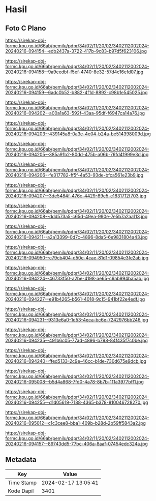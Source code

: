 # Hasil

## Foto C Plano

https://sirekap-obj-formc.kpu.go.id/66ab/pemilu/pdpr/34/02/11/20/02/3402112002024-20240216-094154--edb2437a-3722-417b-9c83-b97d5f623106.jpg

https://sirekap-obj-formc.kpu.go.id/66ab/pemilu/pdpr/34/02/11/20/02/3402112002024-20240216-094158--9a9eedbf-f5ef-4740-8e32-57d4c16efd07.jpg

https://sirekap-obj-formc.kpu.go.id/66ab/pemilu/pdpr/34/02/11/20/02/3402112002024-20240216-094159--6adc0b52-b882-4f1d-8892-c98b1e545025.jpg

https://sirekap-obj-formc.kpu.go.id/66ab/pemilu/pdpr/34/02/11/20/02/3402112002024-20240216-094202--a00a1a63-592f-43aa-95df-f6947ca14a76.jpg

https://sirekap-obj-formc.kpu.go.id/66ab/pemilu/pdpr/34/02/11/20/02/3402112002024-20240216-094203--439145a8-0a3e-4e04-b24a-be514398009d.jpg

https://sirekap-obj-formc.kpu.go.id/66ab/pemilu/pdpr/34/02/11/20/02/3402112002024-20240216-094205--385a91b2-80dd-475b-a06b-76fd41999e3d.jpg

https://sirekap-obj-formc.kpu.go.id/66ab/pemilu/pdpr/34/02/11/20/02/3402112002024-20240216-094206--fe317782-ff5f-4a53-93de-bfca561e23b9.jpg

https://sirekap-obj-formc.kpu.go.id/66ab/pemilu/pdpr/34/02/11/20/02/3402112002024-20240216-094207--3de5484f-476c-4429-89e5-c1831712f703.jpg

https://sirekap-obj-formc.kpu.go.id/66ab/pemilu/pdpr/34/02/11/20/02/3402112002024-20240216-094208--ddd573a5-c65d-49ea-990e-7e5b7a2aa113.jpg

https://sirekap-obj-formc.kpu.go.id/66ab/pemilu/pdpr/34/02/11/20/02/3402112002024-20240216-094211--a2a13399-0d7c-4896-8da5-6e9831804a43.jpg

https://sirekap-obj-formc.kpu.go.id/66ab/pemilu/pdpr/34/02/11/20/02/3402112002024-20240216-094950--c79cb404-d50e-4cae-81d1-09854e3fe2ab.jpg

https://sirekap-obj-formc.kpu.go.id/66ab/pemilu/pdpr/34/02/11/20/02/3402112002024-20240216-094224--46733f50-a2be-4198-ae65-c9ab994ba5ab.jpg

https://sirekap-obj-formc.kpu.go.id/66ab/pemilu/pdpr/34/02/11/20/02/3402112002024-20240216-094227--e91b4265-b561-4018-9c15-941bf22e4edf.jpg

https://sirekap-obj-formc.kpu.go.id/66ab/pemilu/pdpr/34/02/11/20/02/3402112002024-20240216-094231--9313e6a0-1d53-4eca-bc6e-7242976bb246.jpg

https://sirekap-obj-formc.kpu.go.id/66ab/pemilu/pdpr/34/02/11/20/02/3402112002024-20240216-094235--491b6c05-77ad-4896-b798-84f435f7c0be.jpg

https://sirekap-obj-formc.kpu.go.id/66ab/pemilu/pdpr/34/02/11/20/02/3402112002024-20240216-094240--ffed5133-2c9e-46cc-b1de-730d675e9dcb.jpg

https://sirekap-obj-formc.kpu.go.id/66ab/pemilu/pdpr/34/02/11/20/02/3402112002024-20240216-095008--b5d4a868-7fd0-4a78-8b7b-111a3977bff1.jpg

https://sirekap-obj-formc.kpu.go.id/66ab/pemilu/pdpr/34/02/11/20/02/3402112002024-20240216-094255--d1d05619-7188-4365-b378-810046728270.jpg

https://sirekap-obj-formc.kpu.go.id/66ab/pemilu/pdpr/34/02/11/20/02/3402112002024-20240216-095012--c1c3cee8-bba1-409b-b28d-2b59ff5843a2.jpg

https://sirekap-obj-formc.kpu.go.id/66ab/pemilu/pdpr/34/02/11/20/02/3402112002024-20240216-094157--89743dd5-77bc-406a-8aaf-07454edc324a.jpg


## Metadata

| Key        | Value               |
| ---------- | ------------------- |
| Time Stamp | 2024-02-17 13:05:41 |
| Kode Dapil | 3401                |



